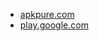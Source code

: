 * [apkpure.com](https://apkpure.com/bar-launcher/com.jo.barlauncher)
* [play.google.com](https://play.google.com/store/apps/details?id=com.jo.barlauncher)
